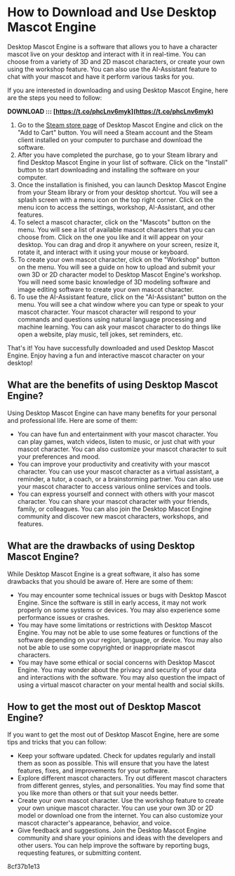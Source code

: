 # How to Download and Use Desktop Mascot Engine
 
Desktop Mascot Engine is a software that allows you to have a character mascot live on your desktop and interact with it in real-time. You can choose from a variety of 3D and 2D mascot characters, or create your own using the workshop feature. You can also use the AI-Assistant feature to chat with your mascot and have it perform various tasks for you.
 
If you are interested in downloading and using Desktop Mascot Engine, here are the steps you need to follow:
 
**DOWNLOAD ::: [https://t.co/phcLnv6myk](https://t.co/phcLnv6myk)**


 
1. Go to the [Steam store page](https://store.steampowered.com/app/821060/Desktop_Mascot_Engine/) of Desktop Mascot Engine and click on the "Add to Cart" button. You will need a Steam account and the Steam client installed on your computer to purchase and download the software.
2. After you have completed the purchase, go to your Steam library and find Desktop Mascot Engine in your list of software. Click on the "Install" button to start downloading and installing the software on your computer.
3. Once the installation is finished, you can launch Desktop Mascot Engine from your Steam library or from your desktop shortcut. You will see a splash screen with a menu icon on the top right corner. Click on the menu icon to access the settings, workshop, AI-Assistant, and other features.
4. To select a mascot character, click on the "Mascots" button on the menu. You will see a list of available mascot characters that you can choose from. Click on the one you like and it will appear on your desktop. You can drag and drop it anywhere on your screen, resize it, rotate it, and interact with it using your mouse or keyboard.
5. To create your own mascot character, click on the "Workshop" button on the menu. You will see a guide on how to upload and submit your own 3D or 2D character model to Desktop Mascot Engine's workshop. You will need some basic knowledge of 3D modeling software and image editing software to create your own mascot character.
6. To use the AI-Assistant feature, click on the "AI-Assistant" button on the menu. You will see a chat window where you can type or speak to your mascot character. Your mascot character will respond to your commands and questions using natural language processing and machine learning. You can ask your mascot character to do things like open a website, play music, tell jokes, set reminders, etc.

That's it! You have successfully downloaded and used Desktop Mascot Engine. Enjoy having a fun and interactive mascot character on your desktop!
  
## What are the benefits of using Desktop Mascot Engine?
 
Using Desktop Mascot Engine can have many benefits for your personal and professional life. Here are some of them:

- You can have fun and entertainment with your mascot character. You can play games, watch videos, listen to music, or just chat with your mascot character. You can also customize your mascot character to suit your preferences and mood.
- You can improve your productivity and creativity with your mascot character. You can use your mascot character as a virtual assistant, a reminder, a tutor, a coach, or a brainstorming partner. You can also use your mascot character to access various online services and tools.
- You can express yourself and connect with others with your mascot character. You can share your mascot character with your friends, family, or colleagues. You can also join the Desktop Mascot Engine community and discover new mascot characters, workshops, and features.

## What are the drawbacks of using Desktop Mascot Engine?
 
While Desktop Mascot Engine is a great software, it also has some drawbacks that you should be aware of. Here are some of them:

- You may encounter some technical issues or bugs with Desktop Mascot Engine. Since the software is still in early access, it may not work properly on some systems or devices. You may also experience some performance issues or crashes.
- You may have some limitations or restrictions with Desktop Mascot Engine. You may not be able to use some features or functions of the software depending on your region, language, or device. You may also not be able to use some copyrighted or inappropriate mascot characters.
- You may have some ethical or social concerns with Desktop Mascot Engine. You may wonder about the privacy and security of your data and interactions with the software. You may also question the impact of using a virtual mascot character on your mental health and social skills.

## How to get the most out of Desktop Mascot Engine?
 
If you want to get the most out of Desktop Mascot Engine, here are some tips and tricks that you can follow:

- Keep your software updated. Check for updates regularly and install them as soon as possible. This will ensure that you have the latest features, fixes, and improvements for your software.
- Explore different mascot characters. Try out different mascot characters from different genres, styles, and personalities. You may find some that you like more than others or that suit your needs better.
- Create your own mascot character. Use the workshop feature to create your own unique mascot character. You can use your own 3D or 2D model or download one from the internet. You can also customize your mascot character's appearance, behavior, and voice.
- Give feedback and suggestions. Join the Desktop Mascot Engine community and share your opinions and ideas with the developers and other users. You can help improve the software by reporting bugs, requesting features, or submitting content.

 8cf37b1e13
 
